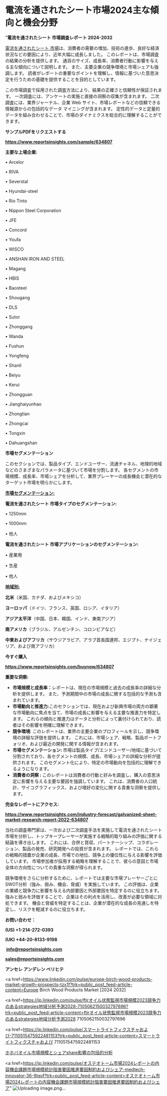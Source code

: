 # 電流を通されたシート市場2024主な傾向と機会分野

"<strong>電流を通されたシート 市場調査レポート 2024-2032</strong>

<a href=https://www.reportsinsights.com/sample/634807>電流を通されたシート 市場</a>は、消費者の需要の増加、技術の進歩、良好な経済状況などの要因により、近年大幅に成長しました。 このレポートは、市場調査の結果の分析を提供します。 通貨のサイズ、成長率、消費者行動に影響を与える主な傾向について説明します。 また、主要企業の競争環境と市場シェアも強調します。 読者がレポートの重要なポイントを理解し、情報に基づいた意思決定を行うための基礎を提供することを目的としています。

この市場調査で採用された調査方法により、結果の正確さと信頼性が保証されます。 一次調査には、アンケートの実施と直接の洞察の収集が含まれます。 二次調査には、業界ジャーナル、企業 Web サイト、市場レポートなどの信頼できる情報源からの包括的なデータ マイニングが含まれます。 定性的データと定量的データを組み合わせることで、市場のダイナミクスを総合的に理解することができます。

<strong><b>サンプルPDFをリクエストする</b></strong>

<a href=https://www.reportsinsights.com/sample/634807><strong><u>https://www.reportsinsights.com/sample/634807</u></strong></a>

<strong>主要な上場企業:</strong>

• Arcelor

• RIVA

• Severstal

• Hyundai-steel

• Rio Tinto

• Nippon Steel Corporation

• JFE

• Concord

• Youfa

• WISCO

• ANSHAN IRON AND STEEL

• Magang

• HBIS

• Baosteel

• Shougang

• DLS

• Sutor

• Zhonggang

• Wanda

• Fushun

• Yongfeng

• Shanli

• Beiyu

• Kerui

• Zhongguan

• Jianghaiyunhao

• Zhongtian

• Zhongcai

• Tongxin

• Dahuangshan

<strong>市場セグメンテーション</strong>

このセクションでは、製品タイプ、エンドユーザー、流通チャネル、地理的地域などのさまざまなパラメータに基づいて市場を分割します。 各セグメントの市場規模、成長率、市場シェアを分析して、業界プレーヤーの成長機会と潜在的なターゲット市場を明らかにします。

<strong><u>市場セグメンテーション</u></strong><strong><u>:</u></strong>

<strong>電流を通されたシート 市場タイプのセグメンテーション:</strong>

• 1250mm

• 1000mm

• 他人

<strong>電流を通されたシート 市場アプリケーションのセグメンテーション:</strong>

• 産業用

• 生産

• 他人

<strong><u>地域別</u></strong><strong><u>:</u></strong>

<strong>北米</strong>（米国、カナダ、およびメキシコ）

<strong>ヨーロッパ</strong>（ドイツ、フランス、英国、ロシア、イタリア）

<strong>アジア太平洋</strong>（中国、日本、韓国、インド、東南アジア）

<strong>南アメリカ</strong>（ブラジル、アルゼンチン、コロンビアなど）

<strong>中東およびアフリカ</strong>（サウジアラビア、アラブ首長国連邦、エジプト、ナイジェリア、および南アフリカ）

<strong>今すぐ購入</strong>

<a href=https://www.reportsinsights.com/buynow/634807><strong><u>https://www.reportsinsights.com/buynow/634807</u></strong></a>

<strong>重要な洞察:</strong>
<ul>
  <li><strong>市場規模と成長率：</strong>レポートは、現在の市場規模と過去の成長率の詳細な分析を提供します。 また、予測期間中の市場の成長に関する包括的な予測も含まれています。</li>
  <li><strong>市場動向と推進力:</strong>このセクションでは、現在および新興市場の両方の顕著な市場動向に焦点を当て、市場の成長に影響を与える主要な推進力を特定します。 これらの傾向と推進力はデータと分析によって裏付けられており、読者はその影響を明確に理解できます。</li>
  <li><strong>競争環境</strong>: このレポートは、業界の主要企業のプロフィールを示し、競争環境の詳細な評価を提供します。 これには、市場シェア、戦略、製品ポートフォリオ、および最近の開発に関する情報が含まれます。</li>
  <li><strong>市場セグメンテーション: </strong>市場は製品タイプ/エンドユーザー/地域に基づいて分割されており、各セグメントの規模、成長、市場シェアの詳細な分析が提供されます。 このセグメント化により、特定の市場動向を包括的に理解できるようになります。</li>
  <li><strong>消費者の洞察 : </strong>このレポートは消費者の行動と好みを調査し、購入の意思決定に影響を与える主要な要因を強調しています。 これは、消費者の人口統計、サイコグラフィックス、および嗜好の変化に関する貴重な洞察を提供します。</li>
</ul>
<strong>完全なレポートにアクセス:</strong>

<a href=https://www.reportsinsights.com/industry-forecast/galvanized-sheet-market-research-report-2022-634807><strong><u><b>https://www.reportsinsights.com/industry-forecast/galvanized-sheet-market-research-report-2022-634807</b></u></strong></a>

当社の調査専門家は、一次および二次調査手法を実施して電流を通されたシート市場を分析し、トップキープレーヤーが実施する戦略的取り組みの評価に関する結論を導き出します。 これには、合併と買収、パートナーシップ、コラボレーション、製品の発売、研究開発への投資が含まれます。 レポートでは、これらの戦略的措置が企業の成長、市場での地位、競争上の優位性に与える影響を評価しています。 市場参加者が採用する戦略を理解することで、彼らの意図と市場全体の方向性についての貴重な洞察が得られます。

競争環境をさらに分析するために、レポートでは主要な市場プレーヤーごとにSWOT分析（強み、弱み、機会、脅威）を実施しています。 この評価は、企業の業績と競争力に影響を与える内部要因と外部要因を特定するのに役立ちます。 強みと弱みを評価することで、企業はその利点を活用し、改善が必要な領域に対処できます。 機会と脅威を特定することは、企業が潜在的な成長の見通しを特定し、リスクを軽減するのに役立ちます。

<strong>お問い合わせ：</strong>

<strong>(US) +1-214-272-0393</strong>

<strong>(UK) +44-20-8133-9198</strong>

<strong> </strong><a href=info@reportsinsights.com><strong><u>info@reportsinsights.com</u></strong></a>

<a href=sales@reportsinsights.com><strong><u>sales@reportsinsights.com</u></strong></a>

<strong>アンセレ アンデレン ベリヒテ</strong>

<a href=https://www.linkedin.com/pulse/europe-birch-wood-products-market-growth-prospects-tzx1f?trk=public_post_feed-article-content>Europe Birch Wood Products Market [2024 2032]</a>

<a href=https://jp.linkedin.com/pulse/ftirオイル状態監視市場規模2023競争力のあるstrategies地域分析予測2028-7105062150032797696?trk=public_post_feed-article-content>ftirオイル状態監視市場規模2023競争力のあるstrategies地域分析予測2028 7105062150032797696</a>

<a href=https://jp.linkedin.com/pulse/スマートライトフィクスチャおよび-7110515475922481153?trk=public_post_feed-article-content>スマートライトフィクスチャおよび 7110515475922481153</a>

<a href=https://www.linkedin.com/pulse/ホホバオイル市場規模とシェアshare影響の包括的分析-healthscope-news-245/>ホホバオイル市場規模とシェアshare影響の包括的分析</a>

<a href=https://jp.linkedin.com/pulse/オステオトーム市場2024レポートの内容機会課題市場規模統計阻害要因推進要因制約およびシェア-medtech-innovator-36-9lqof?trk=public_post_feed-article-content>オステオトーム市場2024レポートの内容機会課題市場規模統計阻害要因推進要因制約およびシェア</a>"
![Uploading image.png…]()
